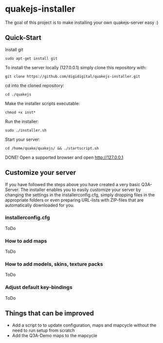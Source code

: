 # quakejs-installer
The goal of this project is to make installing your own quakejs-server easy :)

## Quick-Start
Install git
```
sudo apt-get install git
```

To install the server locally (127.0.0.1) simply clone this repository with:
```
git clone https://github.com/digidigital/quakejs-installer.git
```

cd into the cloned repository: 
```
cd ./quakejs
```

Make the installer scripts executable:
```
chmod +x inst*
```

Run the installer:
```
sudo ./installer.sh
```

Start your server:
```
cd /home/quake/quakejs/ && ./startscript.sh
```

DONE! Open a supported browser and open http://127.0.0.1

## Customize your server
If you have followed the steps above you have created a very basic Q3A-Server. The installer enables you to easily customize your server by changing the settings in the installerconfig.cfg, simply dropping files in the appropriate folders or even preparing URL-lists with ZIP-files that are automatically downloaded for you.

### installerconfig.cfg
ToDo

### How to add maps
ToDo

### How to add models, skins, texture packs 
ToDo

### Adjust default key-bindings
ToDo

## Things that can be improved

* Add a script to to update configuration, maps and mapcycle without the need to run setup from scratch 
* Add the Q3A-Demo maps to the mapcycle 
